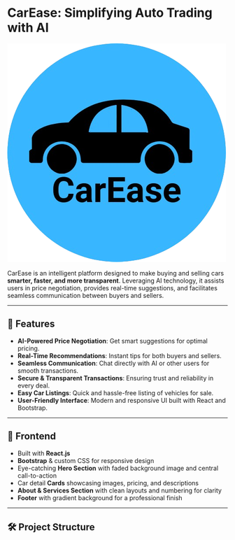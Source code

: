 # CarEase: Simplifying Auto Trading with AI

![CarEase Logo](public/images/CarEase-icon.png)

CarEase is an intelligent platform designed to make buying and selling cars **smarter, faster, and more transparent**. Leveraging AI technology, it assists users in price negotiation, provides real-time suggestions, and facilitates seamless communication between buyers and sellers.

---

## 🌟 Features

- **AI-Powered Price Negotiation**: Get smart suggestions for optimal pricing.
- **Real-Time Recommendations**: Instant tips for both buyers and sellers.
- **Seamless Communication**: Chat directly with AI or other users for smooth transactions.
- **Secure & Transparent Transactions**: Ensuring trust and reliability in every deal.
- **Easy Car Listings**: Quick and hassle-free listing of vehicles for sale.
- **User-Friendly Interface**: Modern and responsive UI built with React and Bootstrap.

---

## 🎨 Frontend

- Built with **React.js**
- **Bootstrap** & custom CSS for responsive design
- Eye-catching **Hero Section** with faded background image and central call-to-action
- Car detail **Cards** showcasing images, pricing, and descriptions
- **About & Services Section** with clean layouts and numbering for clarity
- **Footer** with gradient background for a professional finish

---

## 🛠️ Project Structure

